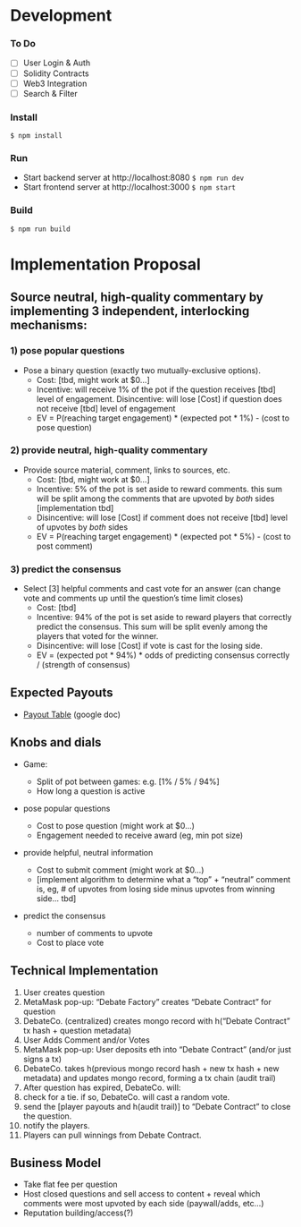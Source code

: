 # Development
### To Do
- [ ] User Login & Auth
- [ ] Solidity Contracts
- [ ] Web3 Integration
- [ ] Search & Filter

### Install
`$ npm install`
### Run
- Start backend server at http://localhost:8080 `$ npm run dev`
- Start frontend server at http://localhost:3000 `$ npm start`
### Build
`$ npm run build`


# Implementation Proposal
## Source neutral, high-quality commentary by implementing 3 independent, interlocking mechanisms:

### 1) pose popular questions
- Pose a binary question (exactly two mutually-exclusive options).
  - Cost: [tbd, might work at $0…]
  - Incentive: will receive 1% of the pot if the question receives [tbd] level of engagement. Disincentive: will lose [Cost] if question does not receive [tbd] level of engagement
  - EV = P(reaching target engagement) * (expected pot * 1%) - (cost to pose question)
### 2) provide neutral, high-quality commentary
- Provide source material, comment, links to sources, etc.
  - Cost: [tbd, might work at $0…]
  - Incentive: 5% of the pot is set aside to reward comments. this sum will be split among the comments that are upvoted by *both* sides [implementation tbd]
  - Disincentive: will lose [Cost] if comment does not receive [tbd] level of upvotes by *both* sides
  - EV = P(reaching target engagement) * (expected pot * 5%) - (cost to post comment)
### 3) predict the consensus
- Select [3] helpful comments and cast vote for an answer (can change vote and comments up until the question’s time limit closes)
  - Cost: [tbd]
  - Incentive: 94% of the pot is set aside to reward players that correctly predict the consensus. This sum will be split evenly among the players that voted for the winner.
  - Disincentive: will lose [Cost] if vote is cast for the losing side.
  - EV = (expected pot * 94%) * odds of predicting consensus correctly / (strength of consensus)

## Expected Payouts
- [Payout Table](https://docs.google.com/spreadsheets/d/1xvWAPwBt0KwaNUKvZZFjgvx5Wip3DXpfOzQHlWmO9Sw/edit?usp=sharing) (google doc)

## Knobs and dials

- Game:
  - Split of pot between games: e.g. [1% / 5% / 94%]
  - How long a question is active

- pose popular questions
  - Cost to pose question (might work at $0…)
  - Engagement needed to receive award (eg, min pot size)

- provide helpful, neutral information
  - Cost to submit comment (might work at $0…)
  - [implement algorithm to determine what a “top” + “neutral” comment is, eg, # of upvotes from losing side minus upvotes from winning side… tbd]

- predict the consensus
  - number of comments to upvote
  - Cost to place vote


## Technical Implementation
1. User creates question
  1. MetaMask pop-up: “Debate Factory” creates “Debate Contract” for question
  2. DebateCo. (centralized) creates mongo record with h(“Debate Contract” tx hash + question metadata)
2. User Adds Comment and/or Votes
  1. MetaMask pop-up: User deposits eth into “Debate Contract” (and/or just signs a tx)
  2. DebateCo. takes h(previous mongo record hash + new tx hash + new metadata) and updates mongo record, forming a tx chain (audit trail)
3. After question has expired, DebateCo. will:
  1. check for a tie. if so, DebateCo. will cast a random vote.
  2. send the [player payouts and h(audit trail)] to “Debate Contract” to close the question. 
  3. notify the players.
4. Players can pull winnings from Debate Contract.

## Business Model
- Take flat fee per question
- Host closed questions and sell access to content + reveal which comments were most upvoted by each side (paywall/adds, etc…)
- Reputation building/access(?)
